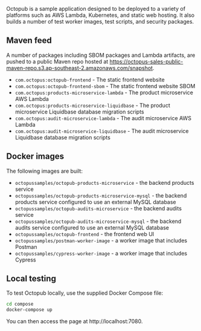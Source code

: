 Octopub is a sample application designed to be deployed to a variety of platforms such as AWS Lambda, Kubernetes, and 
static web hosting. It also builds a number of test worker images, test scripts, and security packages.

## Maven feed

A number of packages including SBOM packages and Lambda artifacts, are pushed to a public Maven repo hosted at 
https://octopus-sales-public-maven-repo.s3.ap-southeast-2.amazonaws.com/snapshot.

* `com.octopus:octopub-frontend` - The static frontend website
* `com.octopus:octopub-frontend-sbom` - The static frontend website SBOM
* `com.octopus:products-microservice-lambda` - The product microservice AWS Lambda
* `com.octopus:products-microservice-liquidbase` - The product microservice Liquidbase database migration scripts
* `com.octopus:audit-microservice-lambda` - The audit microservice AWS Lambda
* `com.octopus:audit-microservice-liquidbase` - The audit microservice Liquidbase database migration scripts

## Docker images

The following images are built:

* `octopussamples/octopub-products-microservice` - the backend products service
* `octopussamples/octopub-products-microservice-mysql` - the backend products service configured to use an external MySQL database
* `octopussamples/octopub-audits-microservice` - the backend audits service
* `octopussamples/octopub-audits-microservice-mysql` - the backend audits service configured to use an external MySQL database
* `octopussamples/octopub-frontend` - the frontend web UI
* `octopussamples/postman-worker-image` - a worker image that includes Postman
* `octopussamples/cypress-worker-image` - a worker image that includes Cypress

## Local testing

To test Octopub locally, use the supplied Docker Compose file:

```bash
cd compose
docker-compose up
```

You can then access the page at http://localhost:7080.